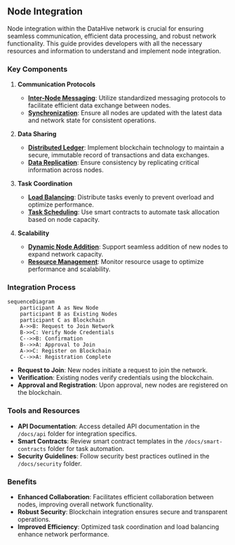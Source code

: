 ## Node Integration

Node integration within the DataHive network is crucial for ensuring seamless communication, efficient data processing, and robust network functionality. This guide provides developers with all the necessary resources and information to understand and implement node integration.

### Key Components

1. **Communication Protocols**
   - **[Inter-Node Messaging](/docs/infrastructure/inter-node-messaging.md)**: Utilize standardized messaging protocols to facilitate efficient data exchange between nodes.
   - **[Synchronization](/docs/infrastructure/synchronization.md)**: Ensure all nodes are updated with the latest data and network state for consistent operations.

2. **Data Sharing**
   - **[Distributed Ledger](/docs/blockchain/distributed-ledger.md)**: Implement blockchain technology to maintain a secure, immutable record of transactions and data exchanges.
   - **[Data Replication](/docs/infrastructure/data-replication.md)**: Ensure consistency by replicating critical information across nodes.

3. **Task Coordination**
   - **[Load Balancing](/docs/infrastructure/load-balancing.md)**: Distribute tasks evenly to prevent overload and optimize performance.
   - **[Task Scheduling](/docs/smart-contracts/task-scheduling.md)**: Use smart contracts to automate task allocation based on node capacity.

4. **Scalability**
   - **[Dynamic Node Addition](/docs/infrastructure/dynamic-node-addition.md)**: Support seamless addition of new nodes to expand network capacity.
   - **[Resource Management](/docs/infrastructure/resource-management.md)**: Monitor resource usage to optimize performance and scalability.

### Integration Process

```mermaid
sequenceDiagram
    participant A as New Node
    participant B as Existing Nodes
    participant C as Blockchain
    A->>B: Request to Join Network
    B->>C: Verify Node Credentials
    C-->>B: Confirmation
    B-->>A: Approval to Join
    A->>C: Register on Blockchain
    C-->>A: Registration Complete
```

- **Request to Join**: New nodes initiate a request to join the network.
- **Verification**: Existing nodes verify credentials using the blockchain.
- **Approval and Registration**: Upon approval, new nodes are registered on the blockchain.

### Tools and Resources

- **API Documentation**: Access detailed API documentation in the `/docs/api` folder for integration specifics.
- **Smart Contracts**: Review smart contract templates in the `/docs/smart-contracts` folder for task automation.
- **Security Guidelines**: Follow security best practices outlined in the `/docs/security` folder.

### Benefits

- **Enhanced Collaboration**: Facilitates efficient collaboration between nodes, improving overall network functionality.
- **Robust Security**: Blockchain integration ensures secure and transparent operations.
- **Improved Efficiency**: Optimized task coordination and load balancing enhance network performance.
